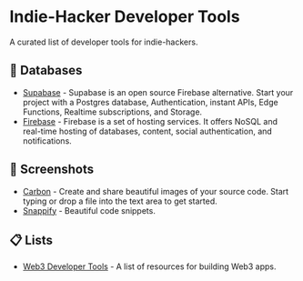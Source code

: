 # Indie-Hacker Developer Tools

A curated list of developer tools for indie-hackers.

## 💾 Databases
- [Supabase](https://supabase.com/) - Supabase is an open source Firebase alternative. Start your project with a Postgres database, Authentication, instant APIs, Edge Functions, Realtime subscriptions, and Storage.
- [Firebase](https://firebase.google.com/) - Firebase is a set of hosting services. It offers NoSQL and real-time hosting of databases, content, social authentication, and notifications.

## 📸 Screenshots
- [Carbon](https://carbon.now.sh/) - Create and share beautiful images of your source code.
Start typing or drop a file into the text area to get started.
- [Snappify](https://snappify.io/) - Beautiful code snippets.

## 📋 Lists
- [Web3 Developer Tools](https://github.com/0xgafu/web3-developer-tools) - A list of resources for building Web3 apps.
